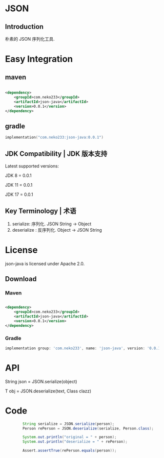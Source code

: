 # JSON


## Introduction
朴素的 JSON 序列化工具.


# Easy Integration

## maven

```xml

<dependency>
    <groupId>com.neko233</groupId>
    <artifactId>json-java</artifactId>
    <version>0.0.1</version>
</dependency>
```

## gradle

```kotlin
implementation("com.neko233:json-java:0.0.1")

```

## JDK Compatibility | JDK 版本支持

Latest supported versions:

JDK 8 = 0.0.1

JDK 11 = 0.0.1

JDK 17 = 0.0.1

## Key Terminology | 术语

1. serialize: 序列化. JSON String -> Object 
2. deserialize : 反序列化. Object -> JSON String

# License

json-java is licensed under Apache 2.0.

## Download

### Maven

```xml

<dependency>
    <groupId>com.neko233</groupId>
    <artifactId>json-java</artifactId>
    <version>0.0.1</version>
</dependency>

```

### Gradle

```groovy
implementation group: 'com.neko233', name: 'json-java', version: '0.0.1'
```

# API

String json = JSON.serialize(object)

T obj = JSON.deserialize(text, Class<T> clazz)

# Code

```java
        String serialize = JSON.serialize(person);
        Person rePerson = JSON.deserialize(serialize, Person.class);

        System.out.println("original = " + person);
        System.out.println("deserialize = " + rePerson);

        Assert.assertTrue(rePerson.equals(person));

```